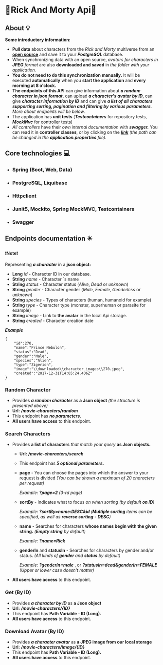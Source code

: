 # 👴Rick And Morty Api👦

## About 💡
**Some introductory information:**
- **Pull data** about characters from the *Rick and Morty* multiverse from an <a href="https://rickandmortyapi.com/">**open source**</a> and save it to your ***PostgreSQL*** database.
- When synchronizing data with an open source, *avatars for characters in ***JPEG*** format* are also **downloaded and saved** in *the folder with your application.*
- **You do not need to do this synchronization manually.** 
It will be executed **automatically** when you **start the application** and **every morning at 8 o'clock.**
- **The endpoints of this API** can give information about ***a random character in json format***, can upload ***a character's avatar by ID***, can give ***character information by ID*** and can give ***a list of all characters supporting sorting, pagination and filtering by various parameters.***
*More about endpoints will be below.*
- The application has **unit tests** (***Testcontainers*** for repository tests, ***MockMvc*** for controller tests)
- *All controllers* have their *own internal documentation* with ***swagger.***
You can read it in **controller classes**, or by clicking on the ***<a href="http://localhost:8080/movie-characters/swagger-ui-docs.html">link</a>*** 
*(the path can be changed in the **application.properties** file).*

## Core technologies 💻
- <h3>Spring (Boot, Web, Data)</h3>
- <h3>PostgreSQL, Liquibase</h3>
- <h3>Httpclient</h3>
- <h3>Junit5, Mockito, Spring MockMVC, Testcontainers</h3>
- <h3>Swagger</h3>

## Endpoints documentation ✴️

**❗Note❗**<br>

Representing ***a character*** in a **json object:**
- **Long** *id* - Character ID in our database.
- **String** *name* - Character `s name
- **String** *status* - Character status (*Alive*, *Dead* or *unknown*)
- **String** *gender* - Character gender (*Male*, *Female*, *Genderless* or *unknown*)
- **String** *species* - Types of characters (human, humanoid for example)
- **String** *type* - Character type (monster, superhuman or parasite for example)
- **String** *image* - Link to **the avatar** in the local Api storage.
- **String** *created* - Character creation date

***Example***

    {
        "id":270,
        "name":"Prince Nebulon",
        "status":"Dead",
        "gender":"Male",
        "species":"Alien",
        "type":"Zigerion",
        "image":"\\downloaded\\character_images\\270.jpeg",
        "created":"2017-12-31T14:05:24.406Z"
    }


### Random Character

- Provides ***a random character*** as **a Json object** *(the structure is presented above)*
- **Url:** ***/movie-characters/random***
- This endpoint has ***no parameters.***
- **All users have access** to this endpoint.

### Search Characters

- Provides **a list of characters** *that match your query* **as Json objects.**
  - **Url:** ***/movie-characters/search***
  - This endpoint has ***5 optional parameters.***
  - **page** - You can choose the pages into which the answer to your request is divided *(You can be shown a maximum of 20 characters per request)*

    *Example:* ***?page=2*** *(3-rd page)*
  - **sortBy** - Indicates what to focus *on when sorting* *(by default **on ID**)*

    *Example:* ***?sortBy=name:DESC&id*** *(**Multiple sorting** items can be specified, as well as **reverse sorting** - ***DESC***)*
  - **name** - Searches for characters **whose names begin with the given string.** *(**Empty string** by default)*
  
    *Example:* ***?name=Rick***
  - **genderIn** and **statusIn** - Searches for characters by gender and/or status. *(All kinds of **gender** and **status** by default)*

    *Example:* ***?genderIn=male*** , or ***?statusIn=dead&genderIn=FEMALE*** *(Upper or lower case doesn't matter)*
- **All users have access** to this endpoint.

### Get (By ID)
- Provides ***a character by ID*** as **a Json object**
- **Url:** ***/movie-characters/{ID}***
- This endpoint has **Path Variable - ID (Long).**
- **All users have access** to this endpoint.

### Download Avatar (By ID)
- Provides ***a character avatar*** as **a JPEG image from our local storage**
- **Url:** ***/movie-characters/image/{ID}***
- This endpoint has **Path Variable - ID (Long).**
- **All users have access** to this endpoint.

